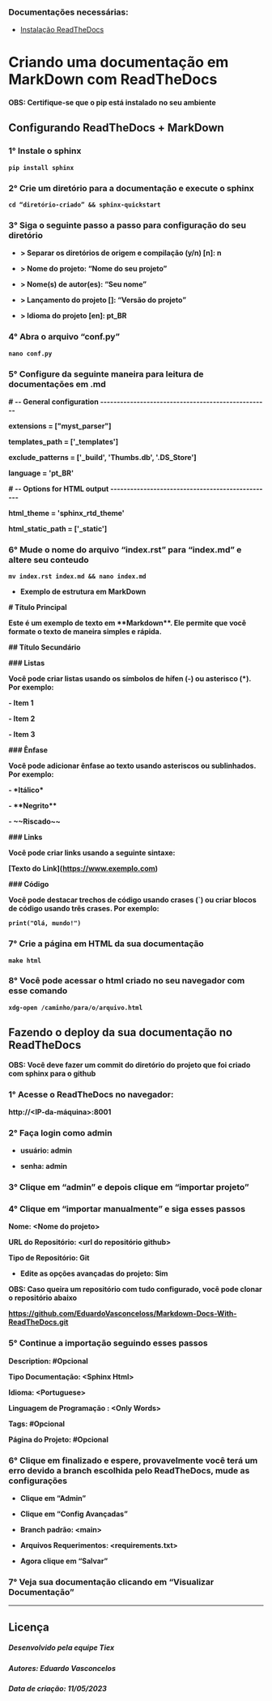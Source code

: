 ### Documentações necessárias:
* [Instalação ReadTheDocs](instalacao.md)

# **Criando uma documentação em MarkDown com ReadTheDocs**

#### **OBS: Certifique-se que o pip está instalado no seu ambiente**

## Configurando ReadTheDocs + MarkDown

### **1°** Instale o sphinx 
  **``pip install sphinx``**

### **2°** Crie um diretório para a documentação e execute o sphinx

**``cd “diretório-criado” && sphinx-quickstart``**

### **3°** Siga o seguinte passo a passo para configuração do seu diretório

- **\> Separar os diretórios de origem e compilação (y/n) \[n\]: n**

- **\> Nome do projeto: “Nome do seu projeto”**

- **\> Nome(s) de autor(es): “Seu nome”**

- **\> Lançamento do projeto \[\]: “Versão do projeto”**

- **\> Idioma do projeto \[en\]: pt_BR**

### **4°** Abra o arquivo “conf.py” 

**``nano conf.py``**

### **5°** Configure da seguinte maneira para leitura de documentações em .md

**\# -- General configuration
---------------------------------------------------**

**extensions = \["myst_parser"\]**

**templates_path = \['\_templates'\]**

**exclude_patterns = \['\_build', 'Thumbs.db', '.DS_Store'\]**

**language = 'pt_BR'**

**\# -- Options for HTML output
-------------------------------------------------**

**html_theme = 'sphinx_rtd_theme'**

**html_static_path = \['\_static'\]**

### **6°** Mude o nome do arquivo “index.rst” para “index.md” e altere seu conteudo

**``mv index.rst index.md && nano index.md``**

- **Exemplo de estrutura em MarkDown**

**\# Título Principal**

**Este é um exemplo de texto em \*\*Markdown\*\*. Ele permite que você
formate o texto de maneira simples e rápida.**

**\## Título Secundário**

**\### Listas**

**Você pode criar listas usando os símbolos de hífen (-) ou asterisco
(\*). Por exemplo:**

**- Item 1**

**- Item 2**

**- Item 3**

**\### Ênfase**

**Você pode adicionar ênfase ao texto usando asteriscos ou sublinhados.
Por exemplo:**

**- \*Itálico\***

**- \*\*Negrito\*\***

**- \~~Riscado\~~**

**\### Links**

**Você pode criar links usando a seguinte sintaxe:**

**\[Texto do Link\](https://www.exemplo.com)**

**\### Código**

**Você pode destacar trechos de código usando crases (\`) ou criar
blocos de código usando três crases. Por exemplo:**

**``print("Olá, mundo!")``**

### **7°** Crie a página em HTML da sua documentação

**``make html``**

### **8°** Você pode acessar o html criado no seu navegador com esse comando

**``xdg-open /caminho/para/o/arquivo.html``**

## Fazendo o deploy da sua documentação no ReadTheDocs

**OBS: Você deve fazer um commit do diretório do projeto que foi criado
com sphinx para o github**

### **1°** Acesse o ReadTheDocs no navegador:

**http://\<IP-da-máquina\>:8001**

### **2°** Faça login como admin

- **usuário: admin**

- **senha: admin**

### **3°** Clique em “admin” e depois clique em “importar projeto”

### **4°** Clique em “importar manualmente” e siga esses passos

**Nome: \<Nome do projeto\>**

**URL do Repositório: \<url do repositório github\>**

**Tipo de Repositório: Git**

- **Edite as opções avançadas do projeto: Sim**

**OBS: Caso queira um repositório com tudo configurado, você pode clonar
o repositório abaixo**

[**<u>https://github.com/EduardoVasconceloss/Markdown-Docs-With-ReadTheDocs.git</u>**](https://github.com/EduardoVasconceloss/Markdown-Docs-With-ReadTheDocs.git)

### **5°** Continue a importação seguindo esses passos

**Description: \#Opcional**

**Tipo Documentação: \<Sphinx Html\>**

**Idioma: \<Portuguese\>**

**Linguagem de Programação : \<Only Words\>**

**Tags: \#Opcional**

**Página do Projeto: \#Opcional**

### **6°** Clique em finalizado e espere, provavelmente você terá um erro devido a branch escolhida pelo ReadTheDocs, mude as configurações

- **Clique em “Admin”**

- **Clique em “Config Avançadas”**

- **Branch padrão: \<main\>**

- **Arquivos Requerimentos: \<requirements.txt\>**

- **Agora clique em “Salvar”**

### **7°** Veja sua documentação clicando em “Visualizar Documentação”

---
## Licença

##### Desenvolvido pela equipe Tiex
##### Autores: Eduardo Vasconcelos
##### Data de criação: 11/05/2023
## 
